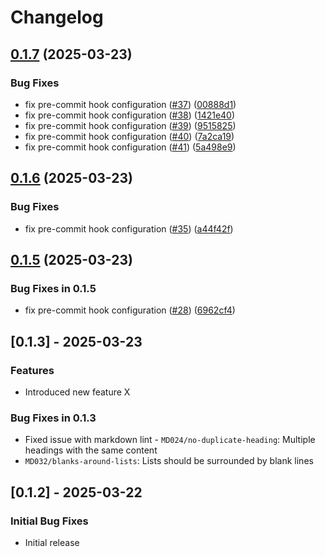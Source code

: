 # Changelog

## [0.1.7](https://github.com/SourceSpring/action-nexus-upload/compare/v0.1.6...v0.1.7) (2025-03-23)


### Bug Fixes

* fix pre-commit hook configuration ([#37](https://github.com/SourceSpring/action-nexus-upload/issues/37)) ([00888d1](https://github.com/SourceSpring/action-nexus-upload/commit/00888d1560d611d0aee56cbcf3f974483607c28b))
* fix pre-commit hook configuration ([#38](https://github.com/SourceSpring/action-nexus-upload/issues/38)) ([1421e40](https://github.com/SourceSpring/action-nexus-upload/commit/1421e40799616b6b99d972794f8c0aabaefcdc87))
* fix pre-commit hook configuration ([#39](https://github.com/SourceSpring/action-nexus-upload/issues/39)) ([9515825](https://github.com/SourceSpring/action-nexus-upload/commit/9515825cc73e9b73c1f3c0140cf31b156d56eb98))
* fix pre-commit hook configuration ([#40](https://github.com/SourceSpring/action-nexus-upload/issues/40)) ([7a2ca19](https://github.com/SourceSpring/action-nexus-upload/commit/7a2ca19e370de1f25c85f68487eabe45c34b849e))
* fix pre-commit hook configuration ([#41](https://github.com/SourceSpring/action-nexus-upload/issues/41)) ([5a498e9](https://github.com/SourceSpring/action-nexus-upload/commit/5a498e9384ea7262c5405cde3f5e34482cd8c385))

## [0.1.6](https://github.com/SourceSpring/action-nexus-upload/compare/v0.1.5...v0.1.6) (2025-03-23)


### Bug Fixes

* fix pre-commit hook configuration ([#35](https://github.com/SourceSpring/action-nexus-upload/issues/35)) ([a44f42f](https://github.com/SourceSpring/action-nexus-upload/commit/a44f42f04aed49e1bf7ec2be0c238d5310570543))

## [0.1.5](https://github.com/SourceSpring/action-nexus-upload/compare/v0.1.4...v0.1.5) (2025-03-23)

### Bug Fixes in 0.1.5

- fix pre-commit hook configuration ([#28](https://github.com/SourceSpring/action-nexus-upload/issues/28)) ([6962cf4](https://github.com/SourceSpring/action-nexus-upload/commit/6962cf496664987e51f6b7e122faad8fd53a859a))

## [0.1.3] - 2025-03-23

### Features

- Introduced new feature X

### Bug Fixes in 0.1.3

- Fixed issue with markdown lint - `MD024/no-duplicate-heading`: Multiple headings with the same content
- `MD032/blanks-around-lists`: Lists should be surrounded by blank lines

## [0.1.2] - 2025-03-22

### Initial Bug Fixes

- Initial release
